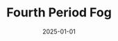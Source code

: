 ---
layout: track
title: Fourth Period Fog
permalink: /tracks/fourth-period-fog/
description: "A StudioRich lo-fi track."
image: /assets/covers/fourth-period-fog.webp
date: 2025-01-01
duration: "101.0"
album: "Stranger Vibes"
mood: [Playful]
genre: [lo-fi, indie, dream pop]
---